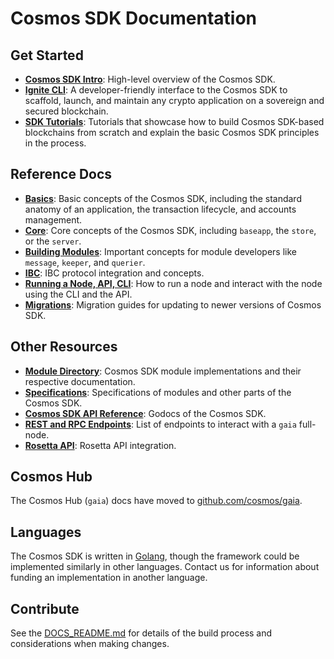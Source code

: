<!--
layout: homepage
title: Cosmos SDK Documentation
description: Cosmos SDK is the world’s most popular framework for building application-specific blockchains.
sections:
  - title: Introduction
    desc: High-level overview of the Cosmos SDK.
    url: /intro/overview.html
    icon: introduction
  - title: Basics
    desc: Anatomy of a blockchain, transaction lifecycle, accounts and more.
    icon: basics
    url: /basics/app-anatomy.html
  - title: Core Concepts
    desc: Read about the core concepts like baseapp, the store, or the server.
    icon: core
    url: /core/baseapp.html
  - title: Building Modules
    desc: Discover how to build modules for the Cosmos SDK.
    icon: modules
    url: /building-modules/intro.html
  - title: Running a Node
    desc: Running and interacting with nodes using the CLI and API.
    icon: interfaces
    url: /run-node/
  - title: Modules
    desc: Explore existing modules to build your application with.
    icon: specifications
    url: /modules/
stack:
  - title: Cosmos Hub
    desc: The first of thousands of interconnected blockchains on the Cosmos Network.
    color: "#BA3FD9"
    label: hub
    url: http://hub.cosmos.network
  - title: Tendermint Core
    desc: The leading BFT engine for building blockchains, powering Cosmos SDK.
    color: "#00BB00"
    label: core
    url: http://docs.tendermint.com
footer:
  newsletter: false
aside: false
-->

# Cosmos SDK Documentation

## Get Started

* **[Cosmos SDK Intro](./intro/overview.md)**: High-level overview of the Cosmos SDK.
* **[Ignite CLI](https://docs.ignite.com)**: A developer-friendly interface to the Cosmos SDK to scaffold, launch, and maintain any crypto application on a sovereign and secured blockchain.
* **[SDK Tutorials](https://tutorials.cosmos.network/)**: Tutorials that showcase how to build Cosmos SDK-based blockchains from scratch and explain the basic Cosmos SDK principles in the process.

## Reference Docs

* **[Basics](./basics/)**: Basic concepts of the Cosmos SDK, including the standard anatomy of an application, the transaction lifecycle, and accounts management.
* **[Core](./core/)**: Core concepts of the Cosmos SDK, including `baseapp`, the `store`, or the `server`.
* **[Building Modules](./building-modules/)**: Important concepts for module developers like `message`, `keeper`, and `querier`.
* **[IBC](./ibc/)**: IBC protocol integration and concepts.
* **[Running a Node, API, CLI](./run-node/)**: How to run a node and interact with the node using the CLI and the API.
* **[Migrations](./migrations/)**: Migration guides for updating to newer versions of Cosmos SDK.

## Other Resources

* **[Module Directory](../x/)**: Cosmos SDK module implementations and their respective documentation.
* **[Specifications](./spec/)**: Specifications of modules and other parts of the Cosmos SDK.
* **[Cosmos SDK API Reference](https://godoc.org/github.com/cosmos/cosmos-sdk)**: Godocs of the Cosmos SDK.
* **[REST and RPC Endpoints](https://cosmos.network/rpc/)**: List of endpoints to interact with a `gaia` full-node.
* **[Rosetta API](./run-node/rosetta.md)**: Rosetta API integration.

## Cosmos Hub

The Cosmos Hub (`gaia`) docs have moved to [github.com/cosmos/gaia](https://github.com/cosmos/gaia/tree/main/docs).

## Languages

The Cosmos SDK is written in [Golang](https://golang.org/), though the framework could be implemented similarly in other languages. Contact us for information about funding an implementation in another language.

## Contribute

See the [DOCS_README.md](https://github.com/cosmos/cosmos-sdk/blob/main/docs/DOCS_README.md) for details of the build process and considerations when making changes.
